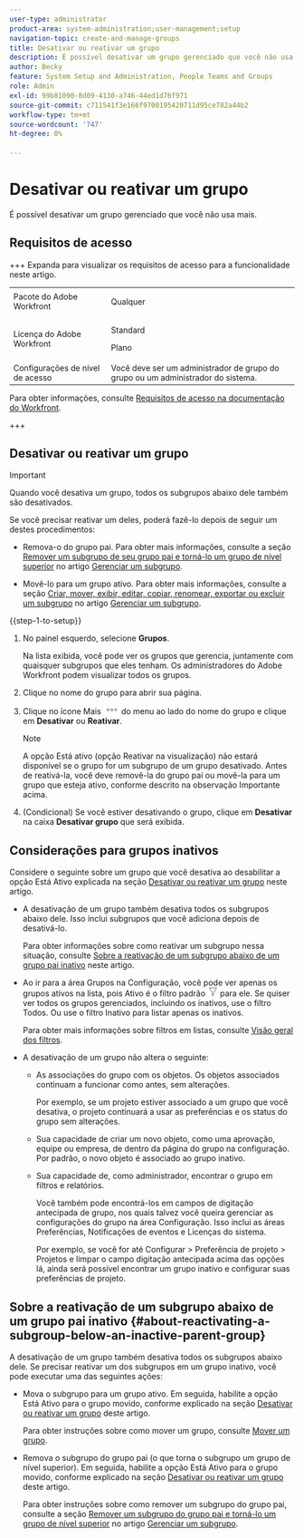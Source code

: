 ```yaml
---
user-type: administrator
product-area: system-administration;user-management;setup
navigation-topic: create-and-manage-groups
title: Desativar ou reativar um grupo
description: É possível desativar um grupo gerenciado que você não usa mais.
author: Becky
feature: System Setup and Administration, People Teams and Groups
role: Admin
exl-id: 99b81090-8d09-4130-a746-44ed1d76f971
source-git-commit: c711541f3e166f9700195420711d95ce782a44b2
workflow-type: tm+mt
source-wordcount: '747'
ht-degree: 0%

---
```


# Desativar ou reativar um grupo

É possível desativar um grupo gerenciado que você não usa mais.

## Requisitos de acesso

+++ Expanda para visualizar os requisitos de acesso para a funcionalidade neste artigo.

<table style="table-layout:auto"> 
 <col> 
 <col> 
 <tbody> 
  <tr> 
   <td>Pacote do Adobe Workfront</td> 
   <td><p>Qualquer</p></td> 
  </tr> 
  <tr> 
   <td>Licença do Adobe Workfront</td> 
   <td><p>Standard</p>
       <p>Plano</p></td>
  </tr>
  <tr> 
   <td>Configurações de nível de acesso</td> 
   <td>Você deve ser um administrador de grupo do grupo ou um administrador do sistema.</td>
  </tr>
 </tbody> 
</table>

Para obter informações, consulte [Requisitos de acesso na documentação do Workfront](/help/quicksilver/administration-and-setup/add-users/access-levels-and-object-permissions/access-level-requirements-in-documentation.md).

+++

## Desativar ou reativar um grupo

>[!IMPORTANT]
>
>Quando você desativa um grupo, todos os subgrupos abaixo dele também são desativados.
>
>Se você precisar reativar um deles, poderá fazê-lo depois de seguir um destes procedimentos:
>
>* Remova-o do grupo pai. Para obter mais informações, consulte a seção [Remover um subgrupo de seu grupo pai e torná-lo um grupo de nível superior](../../../administration-and-setup/manage-groups/create-and-manage-subgroups/manage-subgroups.md#make) no artigo [Gerenciar um subgrupo](../../../administration-and-setup/manage-groups/create-and-manage-subgroups/manage-subgroups.md).
>
>* Movê-lo para um grupo ativo. Para obter mais informações, consulte a seção [Criar, mover, exibir, editar, copiar, renomear, exportar ou excluir um subgrupo](../../../administration-and-setup/manage-groups/create-and-manage-subgroups/manage-subgroups.md#create) no artigo [Gerenciar um subgrupo](../../../administration-and-setup/manage-groups/create-and-manage-subgroups/manage-subgroups.md).

{{step-1-to-setup}}

1. No painel esquerdo, selecione **Grupos**.

   Na lista exibida, você pode ver os grupos que gerencia, juntamente com quaisquer subgrupos que eles tenham. Os administradores do Adobe Workfront podem visualizar todos os grupos.

1. Clique no nome do grupo para abrir sua página.

1. Clique no ícone Mais ![Mais](assets/more-icon.png) do menu ao lado do nome do grupo e clique em **Desativar** ou **Reativar**.

   >[!NOTE]
   >
   >A opção Está ativo (opção Reativar na visualização) não estará disponível se o grupo for um subgrupo de um grupo desativado. Antes de reativá-la, você deve removê-la do grupo pai ou movê-la para um grupo que esteja ativo, conforme descrito na observação Importante acima.

1. (Condicional) Se você estiver desativando o grupo, clique em **Desativar** na caixa **Desativar grupo** que será exibida.

## Considerações para grupos inativos

Considere o seguinte sobre um grupo que você desativa ao desabilitar a opção Está Ativo explicada na seção [Desativar ou reativar um grupo](#View) neste artigo.

* A desativação de um grupo também desativa todos os subgrupos abaixo dele. Isso inclui subgrupos que você adiciona depois de desativá-lo.

  Para obter informações sobre como reativar um subgrupo nessa situação, consulte [Sobre a reativação de um subgrupo abaixo de um grupo pai inativo](#about-reactivating-a-subgroup-below-an-inactive-parent-group) neste artigo.

* Ao ir para a área Grupos na Configuração, você pode ver apenas os grupos ativos na lista, pois Ativo é o filtro padrão ![Ícone de filtro](assets/filter-nwepng.png) para ele. Se quiser ver todos os grupos gerenciados, incluindo os inativos, use o filtro Todos. Ou use o filtro Inativo para listar apenas os inativos.

  Para obter mais informações sobre filtros em listas, consulte [Visão geral dos filtros](../../../reports-and-dashboards/reports/reporting-elements/filters-overview.md).

* A desativação de um grupo não altera o seguinte:

   * As associações do grupo com os objetos. Os objetos associados continuam a funcionar como antes, sem alterações.

     Por exemplo, se um projeto estiver associado a um grupo que você desativa, o projeto continuará a usar as preferências e os status do grupo sem alterações.

   * Sua capacidade de criar um novo objeto, como uma aprovação, equipe ou empresa, de dentro da página do grupo na configuração. Por padrão, o novo objeto é associado ao grupo inativo.
   * Sua capacidade de, como administrador, encontrar o grupo em filtros e relatórios.

     Você também pode encontrá-los em campos de digitação antecipada de grupo, nos quais talvez você queira gerenciar as configurações do grupo na área Configuração. Isso inclui as áreas Preferências, Notificações de eventos e Licenças do sistema.

     Por exemplo, se você for até Configurar > Preferência de projeto > Projetos e limpar o campo digitação antecipada acima das opções lá, ainda será possível encontrar um grupo inativo e configurar suas preferências de projeto.

## Sobre a reativação de um subgrupo abaixo de um grupo pai inativo {#about-reactivating-a-subgroup-below-an-inactive-parent-group}

A desativação de um grupo também desativa todos os subgrupos abaixo dele. Se precisar reativar um dos subgrupos em um grupo inativo, você pode executar uma das seguintes ações:

* Mova o subgrupo para um grupo ativo. Em seguida, habilite a opção Está Ativo para o grupo movido, conforme explicado na seção [Desativar ou reativar um grupo](#View) deste artigo.

  Para obter instruções sobre como mover um grupo, consulte [Mover um grupo](../../../administration-and-setup/manage-groups/create-and-manage-groups/move-a-group.md).

* Remova o subgrupo do grupo pai (o que torna o subgrupo um grupo de nível superior). Em seguida, habilite a opção Está Ativo para o grupo movido, conforme explicado na seção [Desativar ou reativar um grupo](#View) deste artigo.

  Para obter instruções sobre como remover um subgrupo do grupo pai, consulte a seção [Remover um subgrupo do grupo pai e torná-lo um grupo de nível superior](../../../administration-and-setup/manage-groups/create-and-manage-subgroups/manage-subgroups.md#make) no artigo [Gerenciar um subgrupo](../../../administration-and-setup/manage-groups/create-and-manage-subgroups/manage-subgroups.md).
